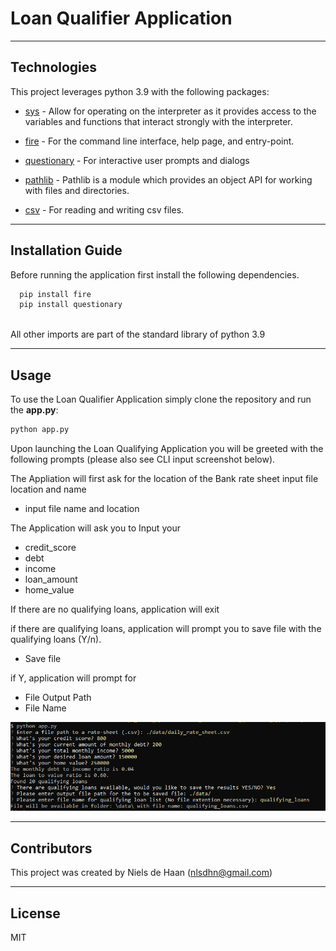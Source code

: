 # Loan Qualifier Application

---

## Technologies

This project leverages python 3.9 with the following packages:
* [sys](https://docs.python.org/3/library/sys.html) - Allow for operating on the interpreter as it provides access to the variables and functions that interact strongly with the interpreter. 

* [fire](https://github.com/google/python-fire) - For the command line interface, help page, and entry-point.

* [questionary](https://github.com/tmbo/questionary) - For interactive user prompts and dialogs

* [pathlib](https://docs.python.org/3/library/pathlib.html#module-pathlib) - Pathlib is a module which provides an object API for working with files and directories. 

* [csv](https://docs.python.org/3/library/csv.html) - For reading and writing csv files. 

---

## Installation Guide

Before running the application first install the following dependencies.

```python
  pip install fire
  pip install questionary
    
```
All other imports are part of the standard library of python 3.9

---

## Usage

To use the Loan Qualifier Application simply clone the repository and run the **app.py**:

```python
python app.py
```

Upon launching the Loan Qualifying Application you will be greeted with the following prompts (please also see CLI input screenshot below).

The Appliation will first ask for the location of the Bank rate sheet input file location and name

* input file name and location

The Application will ask you to Input your
* credit_score
* debt
* income
* loan_amount
* home_value

If there are no qualifying loans, application will exit

if there are qualifying loans, application will prompt you to save file with the qualifying loans (Y/n). 
* Save file

if Y, application will prompt for
* File Output Path
* File Name 

![Loan Qualifying Application CLI](https://raw.githubusercontent.com/nielsdehaan1977/Fintech_Module2/main/loan_qualifying_app.PNG)

---

## Contributors

This project was created by Niels de Haan (nlsdhn@gmail.com)

---

## License

MIT

